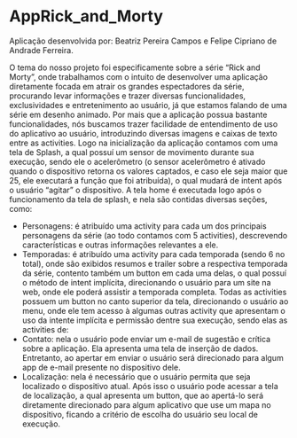 # AppRick_and_Morty
Aplicação desenvolvida por: Beatriz Pereira Campos e Felipe Cipriano de Andrade Ferreira.

O tema do nosso projeto foi especificamente sobre a série “Rick and Morty”, onde trabalhamos com o intuito de desenvolver uma aplicação diretamente focada em atrair os grandes espectadores da série, procurando levar informações e trazer diversas funcionalidades, exclusividades e entretenimento ao usuário, já que estamos falando de uma série em desenho animado. 
Por mais que a aplicação possua bastante funcionalidades, nós buscamos trazer facilidade de entendimento de uso do aplicativo ao usuário, introduzindo diversas imagens e caixas de texto entre as activities. Logo na inicialização da aplicação contamos com uma tela de Splash, a qual possuí um sensor de movimento durante sua execução, sendo ele o acelerômetro (o sensor acelerômetro é ativado quando o dispositivo retorna os valores captados, e caso ele seja maior que 25, ele executará a função que foi atribuída), o qual mudará de intent após o usuário “agitar” o dispositivo. A tela home é executada logo após o funcionamento da tela de splash, e nela são contidas diversas seções, como:
- Personagens: é atribuído uma activity para cada um dos principais personagens da série (ao todo contamos com 5 activities), descrevendo características e outras informações relevantes a ele.
- Temporadas: é atribuído uma activity para cada temporada (sendo 6 no total), onde são exibidos resumos e trailer sobre a respectiva temporada da série, contento também um button em cada uma delas, o qual possuí o método de intent implícita, direcionando o usuário para um site na web, onde ele poderá assistir a temporada completa.
Todas as activities possuem um button no canto superior da tela, direcionando o usuário ao menu, onde ele tem acesso à algumas outras activity que apresentam o uso da intente implícita e permissão dentre sua execução, sendo elas as activities de:
- Contato: nela o usuário pode enviar um e-mail de sugestão e crítica sobre a aplicação. Ela apresenta uma tela de inserção de dados. Entretanto, ao apertar em enviar o usuário será direcionado para algum app de e-mail presente no dispositivo dele.
- Localização: nela é necessário que o usuário permita que seja localizado o dispositivo atual. Após isso o usuário pode acessar a tela de localização, a qual apresenta um button, que ao apertá-lo será diretamente direcionado para algum aplicativo que use um mapa no dispositivo, ficando a critério de escolha do usuário seu local de execução.
